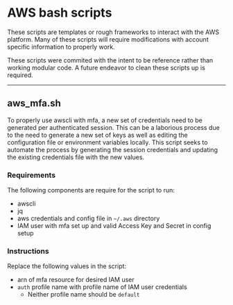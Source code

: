 # AWS bash scripts

These scripts are templates or rough frameworks to interact with the AWS platform. Many of these scripts will require modifications with account specific information to properly work. 

These scripts were commited with the intent to be reference rather than working modular code. A future endeavor to clean these scripts up is required.

---

## aws_mfa.sh

To properly use awscli with mfa, a new set of credentials need to be generated per authenticated session. This can be a laborious process due to the need to generate a new set of keys as well as editing the configuration file or environment variables locally. This script seeks to automate the process by generating the session credentials and  updating the existing credentials file with the new values. 

### Requirements

The following components are require for the script to run:
  - awscli
  - jq
  - aws credentials and config file in `~/.aws` directory
  - IAM user with mfa set up and valid Access Key and Secret in config setup

### Instructions

Replace the following values in the script:
  - arn of mfa resource for desired IAM user
  - `auth` profile name with profile name of IAM user credentials
    - Neither profile name should be `default`


